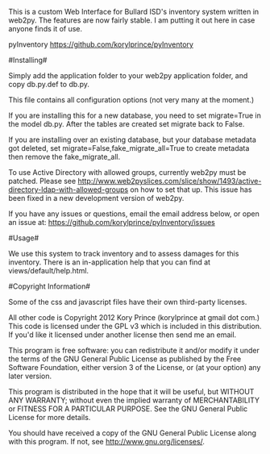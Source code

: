 This is a custom Web Interface for Bullard ISD's inventory system written in web2py.
The features are now fairly stable.
I am putting it out here in case anyone finds it of use.

pyInventory
https://github.com/korylprince/pyInventory

#Installing#

Simply add the application folder to your web2py application folder, and copy db.py.def to db.py.

This file contains all configuration options (not very many at the moment.)

If you are installing this for a new database, you need to set migrate=True in the model db.py.
After the tables are created set migrate back to False.

If you are installing over an existing database, but your database metadata got deleted, set migrate=False,fake\_migrate\_all=True to create metadata then remove the fake\_migrate\_all.

To use Active Directory with allowed groups, currently web2py must be patched.
Please see http://www.web2pyslices.com/slice/show/1493/active-directory-ldap-with-allowed-groups on how to set that up.
This issue has been fixed in a new development version of web2py.

If you have any issues or questions, email the email address below, or open an issue at:
https://github.com/korylprince/pyInventory/issues

#Usage#

We use this system to track inventory and to assess damages for this inventory.
There is an in-application help that you can find at views/default/help.html.

#Copyright Information#

Some of the css and javascript files have their own third-party licenses.

All other code is Copyright 2012 Kory Prince (korylprince at gmail dot com.) This code is licensed under the GPL v3 which is included in this distribution. If you'd like it licensed under another license then send me an email.

This program is free software: you can redistribute it and/or modify
it under the terms of the GNU General Public License as published by
the Free Software Foundation, either version 3 of the License, or
(at your option) any later version.

This program is distributed in the hope that it will be useful,
but WITHOUT ANY WARRANTY; without even the implied warranty of
MERCHANTABILITY or FITNESS FOR A PARTICULAR PURPOSE.  See the
GNU General Public License for more details.

You should have received a copy of the GNU General Public License
along with this program.  If not, see <http://www.gnu.org/licenses/>.
